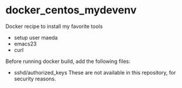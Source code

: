 docker_centos_mydevenv
======================

Docker recipe to install my favorite tools

 * setup user maeda
 * emacs23
 * curl

Before running docker build, add the following files:
 * sshd/authorized_keys
These are not available in this repository, for security reasons.
